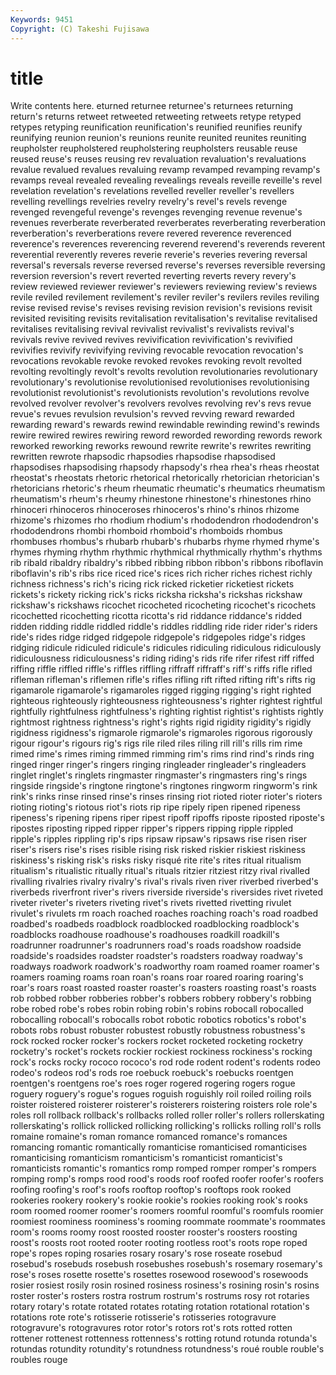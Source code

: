 ```yaml
---
Keywords: 9451 
Copyright: (C) Takeshi Fujisawa
---
```


# title

Write contents here.
eturned returnee returnee's returnees returning return's returns
retweet retweeted retweeting retweets retype retyped retypes retyping reunification reunification's
reunified reunifies reunify reunifying reunion reunion's reunions reunite reunited reunites
reuniting reupholster reupholstered reupholstering reupholsters reusable reuse reused reuse's reuses
reusing rev revaluation revaluation's revaluations revalue revalued revalues revaluing revamp
revamped revamping revamp's revamps reveal revealed revealing revealings reveals reveille
reveille's revel revelation revelation's revelations revelled reveller reveller's revellers revelling
revellings revelries revelry revelry's revel's revels revenge revenged revengeful revenge's
revenges revenging revenue revenue's revenues reverberate reverberated reverberates reverberating reverberation
reverberation's reverberations revere revered reverence reverenced reverence's reverences reverencing reverend
reverend's reverends reverent reverential reverently reveres reverie reverie's reveries revering
reversal reversal's reversals reverse reversed reverse's reverses reversible reversing reversion
reversion's revert reverted reverting reverts revery revery's review reviewed reviewer
reviewer's reviewers reviewing review's reviews revile reviled revilement revilement's reviler
reviler's revilers reviles reviling revise revised revise's revises revising revision
revision's revisions revisit revisited revisiting revisits revitalisation revitalisation's revitalise revitalised
revitalises revitalising revival revivalist revivalist's revivalists revival's revivals revive revived
revives revivification revivification's revivified revivifies revivify revivifying reviving revocable revocation
revocation's revocations revokable revoke revoked revokes revoking revolt revolted revolting
revoltingly revolt's revolts revolution revolutionaries revolutionary revolutionary's revolutionise revolutionised revolutionises
revolutionising revolutionist revolutionist's revolutionists revolution's revolutions revolve revolved revolver revolver's
revolvers revolves revolving rev's revs revue revue's revues revulsion revulsion's
revved revving reward rewarded rewarding reward's rewards rewind rewindable rewinding
rewind's rewinds rewire rewired rewires rewiring reword reworded rewording rewords
rework reworked reworking reworks rewound rewrite rewrite's rewrites rewriting rewritten
rewrote rhapsodic rhapsodies rhapsodise rhapsodised rhapsodises rhapsodising rhapsody rhapsody's rhea
rhea's rheas rheostat rheostat's rheostats rhetoric rhetorical rhetorically rhetorician rhetorician's
rhetoricians rhetoric's rheum rheumatic rheumatic's rheumatics rheumatism rheumatism's rheum's rheumy
rhinestone rhinestone's rhinestones rhino rhinoceri rhinoceros rhinoceroses rhinoceros's rhino's rhinos
rhizome rhizome's rhizomes rho rhodium rhodium's rhododendron rhododendron's rhododendrons rhombi
rhomboid rhomboid's rhomboids rhombus rhombuses rhombus's rhubarb rhubarb's rhubarbs rhyme
rhymed rhyme's rhymes rhyming rhythm rhythmic rhythmical rhythmically rhythm's rhythms
rib ribald ribaldry ribaldry's ribbed ribbing ribbon ribbon's ribbons riboflavin
riboflavin's rib's ribs rice riced rice's rices rich richer riches
richest richly richness richness's rich's ricing rick ricked ricketier ricketiest
rickets rickets's rickety ricking rick's ricks ricksha ricksha's rickshas rickshaw
rickshaw's rickshaws ricochet ricocheted ricocheting ricochet's ricochets ricochetted ricochetting ricotta
ricotta's rid riddance riddance's ridded ridden ridding riddle riddled riddle's
riddles riddling ride rider rider's riders ride's rides ridge ridged
ridgepole ridgepole's ridgepoles ridge's ridges ridging ridicule ridiculed ridicule's ridicules
ridiculing ridiculous ridiculously ridiculousness ridiculousness's riding riding's rids rife rifer
rifest riff riffed riffing riffle riffled riffle's riffles riffling riffraff
riffraff's riff's riffs rifle rifled rifleman rifleman's riflemen rifle's rifles
rifling rift rifted rifting rift's rifts rig rigamarole rigamarole's rigamaroles
rigged rigging rigging's right righted righteous righteously righteousness righteousness's righter
rightest rightful rightfully rightfulness rightfulness's righting rightist rightist's rightists rightly
rightmost rightness rightness's right's rights rigid rigidity rigidity's rigidly rigidness
rigidness's rigmarole rigmarole's rigmaroles rigorous rigorously rigour rigour's rigours rig's
rigs rile riled riles riling rill rill's rills rim rime
rimed rime's rimes riming rimmed rimming rim's rims rind rind's
rinds ring ringed ringer ringer's ringers ringing ringleader ringleader's ringleaders
ringlet ringlet's ringlets ringmaster ringmaster's ringmasters ring's rings ringside ringside's
ringtone ringtone's ringtones ringworm ringworm's rink rink's rinks rinse rinsed
rinse's rinses rinsing riot rioted rioter rioter's rioters rioting rioting's
riotous riot's riots rip ripe ripely ripen ripened ripeness ripeness's
ripening ripens riper ripest ripoff ripoffs riposte riposted riposte's ripostes
riposting ripped ripper ripper's rippers ripping ripple rippled ripple's ripples
rippling rip's rips ripsaw ripsaw's ripsaws rise risen riser riser's
risers rise's rises risible rising risk risked riskier riskiest riskiness
riskiness's risking risk's risks risky risqué rite rite's rites ritual
ritualism ritualism's ritualistic ritually ritual's rituals ritzier ritziest ritzy rival
rivalled rivalling rivalries rivalry rivalry's rival's rivals riven river riverbed
riverbed's riverbeds riverfront river's rivers riverside riverside's riversides rivet riveted
riveter riveter's riveters riveting rivet's rivets rivetted rivetting rivulet rivulet's
rivulets rm roach roached roaches roaching roach's road roadbed roadbed's
roadbeds roadblock roadblocked roadblocking roadblock's roadblocks roadhouse roadhouse's roadhouses roadkill
roadkill's roadrunner roadrunner's roadrunners road's roads roadshow roadside roadside's roadsides
roadster roadster's roadsters roadway roadway's roadways roadwork roadwork's roadworthy roam
roamed roamer roamer's roamers roaming roams roan roan's roans roar
roared roaring roaring's roar's roars roast roasted roaster roaster's roasters
roasting roast's roasts rob robbed robber robberies robber's robbers robbery
robbery's robbing robe robed robe's robes robin robing robin's robins
robocall robocalled robocalling robocall's robocalls robot robotic robotics robotics's robot's
robots robs robust robuster robustest robustly robustness robustness's rock rocked
rocker rocker's rockers rocket rocketed rocketing rocketry rocketry's rocket's rockets
rockier rockiest rockiness rockiness's rocking rock's rocks rocky rococo rococo's
rod rode rodent rodent's rodents rodeo rodeo's rodeos rod's rods
roe roebuck roebuck's roebucks roentgen roentgen's roentgens roe's roes roger
rogered rogering rogers rogue roguery roguery's rogue's rogues roguish roguishly
roil roiled roiling roils roister roistered roisterer roisterer's roisterers roistering
roisters role role's roles roll rollback rollback's rollbacks rolled roller
roller's rollers rollerskating rollerskating's rollick rollicked rollicking rollicking's rollicks rolling
roll's rolls romaine romaine's roman romance romanced romance's romances romancing
romantic romantically romanticise romanticised romanticises romanticising romanticism romanticism's romanticist romanticist's
romanticists romantic's romantics romp romped romper romper's rompers romping romp's
romps rood rood's roods roof roofed roofer roofer's roofers roofing
roofing's roof's roofs rooftop rooftop's rooftops rook rooked rookeries rookery
rookery's rookie rookie's rookies rooking rook's rooks room roomed roomer
roomer's roomers roomful roomful's roomfuls roomier roomiest roominess roominess's rooming
roommate roommate's roommates room's rooms roomy roost roosted rooster rooster's
roosters roosting roost's roosts root rooted rooter rooting rootless root's
roots rope roped rope's ropes roping rosaries rosary rosary's rose
roseate rosebud rosebud's rosebuds rosebush rosebushes rosebush's rosemary rosemary's rose's
roses rosette rosette's rosettes rosewood rosewood's rosewoods rosier rosiest rosily
rosin rosined rosiness rosiness's rosining rosin's rosins roster roster's rosters
rostra rostrum rostrum's rostrums rosy rot rotaries rotary rotary's rotate
rotated rotates rotating rotation rotational rotation's rotations rote rote's rotisserie
rotisserie's rotisseries rotogravure rotogravure's rotogravures rotor rotor's rotors rot's rots
rotted rotten rottener rottenest rottenness rottenness's rotting rotund rotunda rotunda's
rotundas rotundity rotundity's rotundness rotundness's roué rouble rouble's roubles rouge
